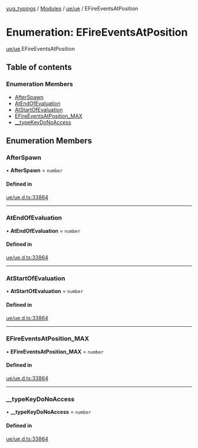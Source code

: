[yug_typings](../README.md) / [Modules](../modules.md) / [ue/ue](../modules/ue_ue.md) / EFireEventsAtPosition

# Enumeration: EFireEventsAtPosition

[ue/ue](../modules/ue_ue.md).EFireEventsAtPosition

## Table of contents

### Enumeration Members

- [AfterSpawn](ue_ue.EFireEventsAtPosition.md#afterspawn)
- [AtEndOfEvaluation](ue_ue.EFireEventsAtPosition.md#atendofevaluation)
- [AtStartOfEvaluation](ue_ue.EFireEventsAtPosition.md#atstartofevaluation)
- [EFireEventsAtPosition\_MAX](ue_ue.EFireEventsAtPosition.md#efireeventsatposition_max)
- [\_\_typeKeyDoNoAccess](ue_ue.EFireEventsAtPosition.md#__typekeydonoaccess)

## Enumeration Members

### AfterSpawn

• **AfterSpawn** = `number`

#### Defined in

[ue/ue.d.ts:33864](https://github.com/YugMetaverse/yug_typings/blob/25cad34/ue/ue.d.ts#L33864)

___

### AtEndOfEvaluation

• **AtEndOfEvaluation** = `number`

#### Defined in

[ue/ue.d.ts:33864](https://github.com/YugMetaverse/yug_typings/blob/25cad34/ue/ue.d.ts#L33864)

___

### AtStartOfEvaluation

• **AtStartOfEvaluation** = `number`

#### Defined in

[ue/ue.d.ts:33864](https://github.com/YugMetaverse/yug_typings/blob/25cad34/ue/ue.d.ts#L33864)

___

### EFireEventsAtPosition\_MAX

• **EFireEventsAtPosition\_MAX** = `number`

#### Defined in

[ue/ue.d.ts:33864](https://github.com/YugMetaverse/yug_typings/blob/25cad34/ue/ue.d.ts#L33864)

___

### \_\_typeKeyDoNoAccess

• **\_\_typeKeyDoNoAccess** = `number`

#### Defined in

[ue/ue.d.ts:33864](https://github.com/YugMetaverse/yug_typings/blob/25cad34/ue/ue.d.ts#L33864)
